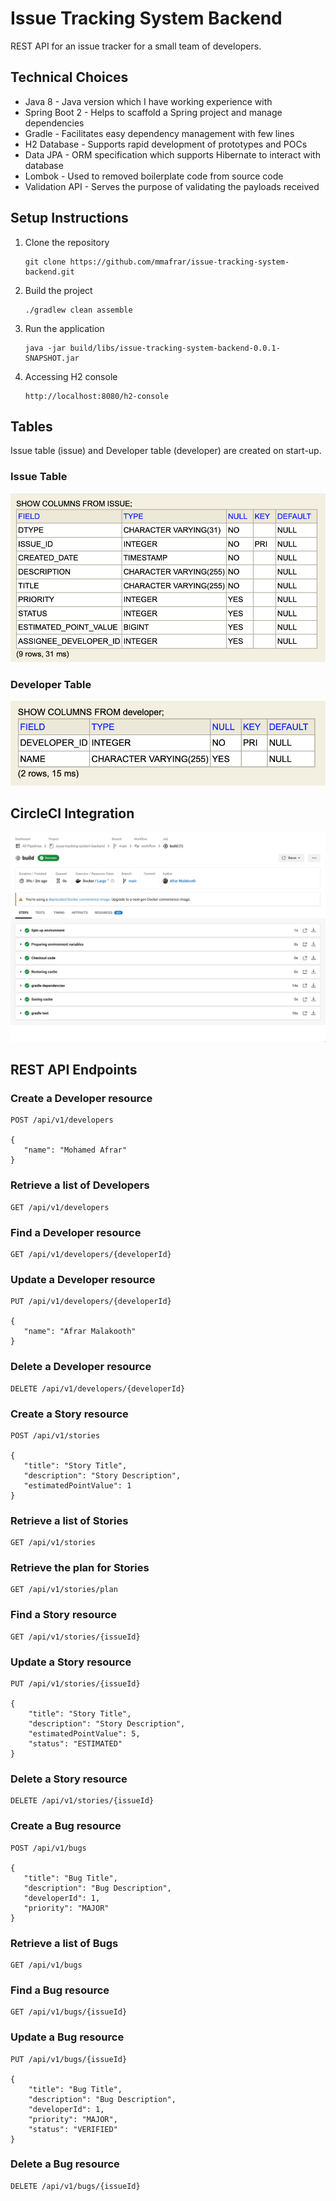 # Issue Tracking System Backend

REST API for an issue tracker for a small team of developers.

## Technical Choices
* Java 8 - Java version which I have working experience with
* Spring Boot 2 - Helps to scaffold a Spring project and manage dependencies
* Gradle - Facilitates easy dependency management with few lines 
* H2 Database - Supports rapid development of prototypes and POCs
* Data JPA - ORM specification which supports Hibernate to interact with database
* Lombok - Used to removed boilerplate code from source code
* Validation API - Serves the purpose of validating the payloads received

## Setup Instructions
1. Clone the repository
   ```
   git clone https://github.com/mmafrar/issue-tracking-system-backend.git
   ```
2. Build the project
   ```
   ./gradlew clean assemble
   ```
3. Run the application
   ```
   java -jar build/libs/issue-tracking-system-backend-0.0.1-SNAPSHOT.jar
   ```
4. Accessing H2 console
   ```
   http://localhost:8080/h2-console
   ```

## Tables
Issue table (issue) and Developer table (developer) are created on start-up.

### Issue Table
![Issue Table](README/issue-table.png)

### Developer Table
![Developer Table](README/developer-table.png)

## CircleCI Integration
![CircleCI Integration](README/circleci-integration.png)

## REST API Endpoints
### Create a Developer resource
```
POST /api/v1/developers

{
   "name": "Mohamed Afrar"
}
```
### Retrieve a list of Developers
```
GET /api/v1/developers
```
### Find a Developer resource
```
GET /api/v1/developers/{developerId}
```
### Update a Developer resource
```
PUT /api/v1/developers/{developerId}

{
   "name": "Afrar Malakooth"
}
```
### Delete a Developer resource
```
DELETE /api/v1/developers/{developerId}
```
### Create a Story resource
```
POST /api/v1/stories

{
   "title": "Story Title",
   "description": "Story Description",
   "estimatedPointValue": 1
}
```
### Retrieve a list of Stories
```
GET /api/v1/stories
```
### Retrieve the plan for Stories
```
GET /api/v1/stories/plan
```
### Find a Story resource
```
GET /api/v1/stories/{issueId}
```
### Update a Story resource
```
PUT /api/v1/stories/{issueId}

{
    "title": "Story Title",
    "description": "Story Description",
    "estimatedPointValue": 5,
    "status": "ESTIMATED"
}
```
### Delete a Story resource
```
DELETE /api/v1/stories/{issueId}
```
### Create a Bug resource
```
POST /api/v1/bugs

{
   "title": "Bug Title",
   "description": "Bug Description",
   "developerId": 1,
   "priority": "MAJOR"
}
```
### Retrieve a list of Bugs
```
GET /api/v1/bugs
```
### Find a Bug resource
```
GET /api/v1/bugs/{issueId}
```
### Update a Bug resource
```
PUT /api/v1/bugs/{issueId}

{
    "title": "Bug Title",
    "description": "Bug Description",
    "developerId": 1,
    "priority": "MAJOR",
    "status": "VERIFIED"
}
```
### Delete a Bug resource
```
DELETE /api/v1/bugs/{issueId}
```
